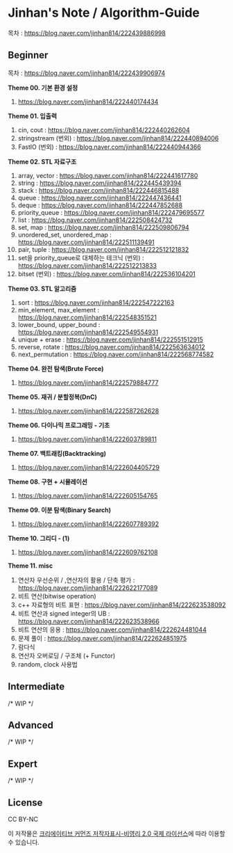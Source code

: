 # Jinhan's Note / Algorithm-Guide

목차 : https://blog.naver.com/jinhan814/222439886998

## Beginner

목차 : https://blog.naver.com/jinhan814/222439906974

**Theme 00. 기본 환경 설정**
1) https://blog.naver.com/jinhan814/222440174434

**Theme 01. 입출력**
1) cin, cout : https://blog.naver.com/jinhan814/222440262604
2) stringstream (번외) : https://blog.naver.com/jinhan814/222440894006
3) FastIO (번외) : https://blog.naver.com/jinhan814/222440944366

**Theme 02. STL 자료구조**
1) array, vector : https://blog.naver.com/jinhan814/222441617780
2) string : https://blog.naver.com/jinhan814/222445439394
3) stack : https://blog.naver.com/jinhan814/222446815488
4) queue : https://blog.naver.com/jinhan814/222447436441
5) deque : https://blog.naver.com/jinhan814/222447852688
6) priority_queue : https://blog.naver.com/jinhan814/222479695577
7) list : https://blog.naver.com/jinhan814/222508424732
8) set, map : https://blog.naver.com/jinhan814/222509806794
9) unordered_set, unordered_map : https://blog.naver.com/jinhan814/222511139491
10) pair, tuple : https://blog.naver.com/jinhan814/222512121832
11) set을 priority_queue로 대체하는 테크닉 (번외) : https://blog.naver.com/jinhan814/222512213833
12) bitset (번외) : https://blog.naver.com/jinhan814/222536104201

**Theme 03. STL 알고리즘**
1) sort : https://blog.naver.com/jinhan814/222547222163
2) min_element, max_element : https://blog.naver.com/jinhan814/222548351521
3) lower_bound, upper_bound : https://blog.naver.com/jinhan814/222549554931
4) unique + erase : https://blog.naver.com/jinhan814/222551512915
5) reverse, rotate : https://blog.naver.com/jinhan814/222563634012
6) next_permutation : https://blog.naver.com/jinhan814/222568774582

**Theme 04. 완전 탐색(Brute Force)**
1) https://blog.naver.com/jinhan814/222579884777

**Theme 05. 재귀 / 분할정복(DnC)**
1) https://blog.naver.com/jinhan814/222587262628

**Theme 06. 다이나믹 프로그래밍 - 기초**
1) https://blog.naver.com/jinhan814/222603789811

**Theme 07. 백트래킹(Backtracking)**
1) https://blog.naver.com/jinhan814/222604405729

**Theme 08. 구현 + 시뮬레이션**
1) https://blog.naver.com/jinhan814/222605154765

**Theme 09. 이분 탐색(Binary Search)**
1) https://blog.naver.com/jinhan814/222607789392

**Theme 10. 그리디 - (1)**
1) https://blog.naver.com/jinhan814/222609762108

**Theme 11. misc**
1) 연산자 우선순위 / ,연산자의 활용 / 단축 평가 : https://blog.naver.com/jinhan814/222622177089
2) 비트 연산(bitwise operation)
  1) c++ 자료형의 비트 표현 : https://blog.naver.com/jinhan814/222623538092
  2) 비트 연산과 signed integer의 UB : https://blog.naver.com/jinhan814/222623538966
  3) 비트 연산의 응용 : https://blog.naver.com/jinhan814/222624481044
  4) 문제 풀이 : https://blog.naver.com/jinhan814/222624851975
3) 람다식
4) 연산자 오버로딩 / 구조체 (+ Functor)
5) random, clock 사용법

## Intermediate

/* WIP */

## Advanced

/* WIP */

## Expert

/* WIP */

## License

CC BY-NC

이 저작물은 [크리에이티브 커먼즈 저작자표시-비영리 2.0 국제 라이선스](https://creativecommons.org/licenses/by-nc/2.0/kr/)에 따라 이용할 수 있습니다.
